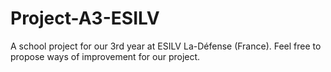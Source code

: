 # Project-A3-ESILV
A school project for our 3rd year at ESILV La-Défense (France).
Feel free to propose ways of improvement for our project.
